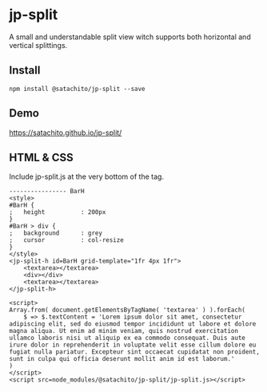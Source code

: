 # jp-split

A small and understandable split view witch supports both horizontal and vertical splittings.

## Install

```
npm install @satachito/jp-split --save
```

## Demo

https://satachito.github.io/jp-split/

## HTML & CSS

Include jp-split.js at the very bottom of the <body> tag.

```
---------------- BarH
<style>
#BarH {
;	height			: 200px
}
#BarH > div {
;	background		: grey
;	cursor			: col-resize
}
</style>
<jp-split-h id=BarH grid-template="1fr 4px 1fr">
	<textarea></textarea>
	<div></div>
	<textarea></textarea>
</jp-split-h>

<script>
Array.from( document.getElementsByTagName( 'textarea' ) ).forEach(
	$ => $.textContent = 'Lorem ipsum dolor sit amet, consectetur adipiscing elit, sed do eiusmod tempor incididunt ut labore et dolore magna aliqua. Ut enim ad minim veniam, quis nostrud exercitation ullamco laboris nisi ut aliquip ex ea commodo consequat. Duis aute irure dolor in reprehenderit in voluptate velit esse cillum dolore eu fugiat nulla pariatur. Excepteur sint occaecat cupidatat non proident, sunt in culpa qui officia deserunt mollit anim id est laborum.'
)
</script>
<script src=node_modules/@satachito/jp-split/jp-split.js></script>
```

